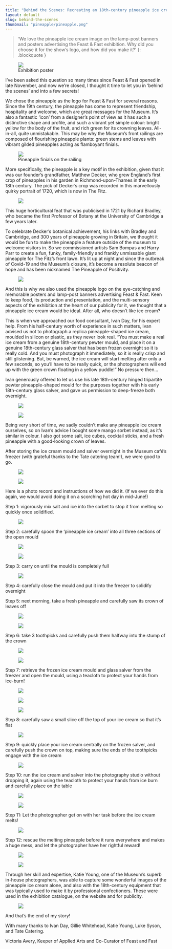 ```yaml
---
title: "Behind the Scenes: Recreating an 18th-century pineapple ice cream"
layout: default
slug: behind-the-scenes
thumbnail: "pineapple/pineapple.png"
---
```


> ‘We love the pineapple ice cream image on the lamp-post banners and posters advertising the Feast & Fast exhibition. Why did you choose it for the show’s logo, and how did you make it?’
{: .blockquote }

<figure class="col-md-12">
  <div >
    <img class="img-fluid" src="/images/discover/pineapple/poster.png" />
  </div>
  <figcaption class="figure-caption">
    Exhibition poster
  </figcaption>
</figure>

I’ve been asked this question so many times since Feast & Fast opened in late November, and now we’re closed, I thought it time to let you in ‘behind the scenes’ and into a few secrets!

We chose the pineapple as the logo for Feast & Fast for several reasons. Since the 19th century, the pineapple has come to represent friendship, hospitality and welcome, which are great messages for the Museum. It’s also a fantastic ‘icon’ from a designer’s point of view as it has such a distinctive shape and profile, and such a vibrant yet simple colour: bright yellow for the body of the fruit, and rich green for its crowning leaves. All-in-all, quite unmistakable. This may be why the Museum’s front railings are composed of flourishing pineapple plants: green stems and leaves with vibrant gilded pineapples acting as flamboyant finials.

<figure class="col-md-12">
  <div >
    <img class="img-fluid" src="/images/discover/pineapple/pineapple-railing-long-horizontal-2560x1707.jpg" />
  </div>
  <figcaption class="figure-caption">
    Pineapple finials on the railing
  </figcaption>
</figure>

More specifically, the pineapple is a key motif in the exhibition, given that it was our founder’s grandfather, Matthew Decker, who grew England’s first crop of pineapples in his garden in Richmond-upon-Thames in the early 18th century. The pick of Decker’s crop was recorded in this marvellously quirky portrait of 1720, which is now in The Fitz.

<figure class="col-md-12">
  <div >
    <img class="img-fluid" src="/images/discover/pineapple/pineapplePortrait.jpeg" />
  </div>
</figure>

This huge horticultural feat that was publicised in 1721 by Richard Bradley, who became the first Professor of Botany at the University of Cambridge a few years later.

To celebrate Decker’s botanical achievement, his links with Bradley and Cambridge, and 300 years of pineapple growing in Britain, we thought it would be fun to make the pineapple a feature outside of the museum to welcome visitors in. So we commissioned artists Sam Bompas and Harry Parr to create a fun, funky, family-friendly and frankly unmissable giant pineapple for The Fitz’s front lawn. It’s lit up at night and since the outbreak of Covid-19 and the Museum’s closure, it’s become a resolute beacon of hope and has been nicknamed The Pineapple of Positivity.

<figure class="col-md-12">
  <div >
    <img class="img-fluid" src="/images/discover/pineapple/Pineapple Feast and Fast_3_201911_mfj22_dc1.jpg" />
  </div>
</figure>

And this is why we also used the pineapple logo on the eye-catching and memorable posters and lamp-post banners advertising Feast & Fast. Keen to keep food, its production and presentation, and the multi-sensory aspects of the exhibition at the heart of our publicity for it, we thought that a pineapple ice cream would be ideal. After all, who doesn’t like ice cream?

This is when we approached our food consultant, Ivan Day, for his expert help. From his half-century worth of experience in such matters, Ivan advised us not to photograph a replica pineapple-shaped ice cream, moulded in silicon or plastic, as they never look real. “You must make a real ice cream from a genuine 18th-century pewter mould, and place it on a genuine 18th-century glass salver that has been frozen overnight so it is really cold. And you must photograph it immediately, so it is really crisp and still glistening. But, be warned, the ice cream will start melting after only a few seconds, so you’ll have to be really quick, or the photographers will end up with the green crown floating in a yellow puddle!” No pressure then...

Ivan generously offered to let us use his late 18th-century hinged tripartite pewter pineapple-shaped mould for the purposes together with his early 18th-century glass salver, and gave us permission to deep-freeze both overnight.

<figure class="col-md-12">
  <div >
    <img class="img-fluid" src="/images/discover/pineapple/IMG_0345.jpg" />
  </div>
</figure>

<figure class="col-md-12">
  <div >
    <img class="img-fluid" src="/images/discover/pineapple/IMG_0347.jpg" />
  </div>
</figure>

Being very short of time, we sadly couldn’t make any pineapple ice cream ourselves, so on Ivan’s advice I bought some mango sorbet instead, as it’s similar in colour. I also got some salt, ice cubes, cocktail sticks, and a fresh pineapple with a good-looking crown of leaves.

After storing the ice cream mould and salver overnight in the Museum café’s freezer (with grateful thanks to the Tate catering team!), we were good to go.

<figure class="col-md-12">
  <div >
    <img class="img-fluid" src="/images/discover/pineapple/IMG_5011.jpg"/>
  </div>
</figure>

<figure class="col-md-12">
  <div >
    <img class="img-fluid" src="/images/discover/pineapple/IMG_5012.jpg"/>
  </div>
</figure>

Here is a photo record and instructions of how we did it. (If we ever do this again, we would avoid doing it on a scorching hot day in mid-June!)

Step 1: vigorously mix salt and ice into the sorbet to stop it from melting so quickly once solidified.

<figure class="col-md-12">
  <div >
    <img class="img-fluid" src="/images/discover/pineapple/IMG_5004.jpg"/>
  </div>
</figure>

Step 2: carefully spoon the ‘pineapple ice cream’ into all three sections of the open mould

<figure class="col-md-12">
  <div >
    <img class="img-fluid" src="/images/discover/pineapple/IMG_5006.jpg"/>
  </div>
</figure>

<figure class="col-md-12">
  <div >
    <img class="img-fluid" src="/images/discover/pineapple/IMG_5008.jpg"/>
  </div>
</figure>



Step 3: carry on until the mould is completely full

<figure class="col-md-12">
  <div >
    <img class="img-fluid" src="/images/discover/pineapple/IMG_5010.jpg"/>
  </div>
</figure>

Step 4: carefully close the mould and put it into the freezer to solidify overnight


Step 5: next morning, take a fresh pineapple and carefully saw its crown of leaves off

<figure class="col-md-12">
  <div >
    <img class="img-fluid" src="/images/discover/pineapple/IMG_5154.jpg"/>
  </div>
</figure>



<figure class="col-md-12">
  <div >
    <img class="img-fluid" src="/images/discover/pineapple/IMG_5155.jpg"/>
  </div>
</figure>

Step 6: take 3 toothpicks and carefully push them halfway into the stump of the crown  

<figure class="col-md-12">
  <div >
    <img class="img-fluid" src="/images/discover/pineapple/IMG_5159.jpg"/>
  </div>
</figure>




<figure class="col-md-12">
  <div >
    <img class="img-fluid" src="/images/discover/pineapple/IMG_5161.jpg"/>
  </div>
</figure>

Step 7: retrieve the frozen ice cream mould and glass salver from the freezer and open the mould, using a teacloth to protect your hands from ice-burn!





<figure class="col-md-12">
  <div >
    <img class="img-fluid" src="/images/discover/pineapple/IMG_5163.jpg"/>
  </div>
</figure>

<figure class="col-md-12">
  <div >
    <img class="img-fluid" src="/images/discover/pineapple/IMG_5164.jpg"/>
  </div>
</figure>

<figure class="col-md-12">
  <div >
    <img class="img-fluid" src="/images/discover/pineapple/IMG_5165.jpg"/>
  </div>
</figure>


Step 8: carefully saw a small slice off the top of your ice cream so that it’s flat

<figure class="col-md-12">
  <div >
    <img class="img-fluid" src="/images/discover/pineapple/IMG_5166.jpg"/>
  </div>
</figure>




Step 9: quickly place your ice cream centrally on the frozen salver, and carefully push the crown on top, making sure the ends of the toothpicks engage with the ice cream

<figure class="col-md-12">
  <div >
    <img class="img-fluid" src="/images/discover/pineapple/IMG_5170.jpg"/>
  </div>
</figure>

Step 10: run the ice cream and salver into the photography studio without dropping it, again using the teacloth to protect your hands from ice burn and carefully place on the table

<figure class="col-md-12">
  <div >
    <img class="img-fluid" src="/images/discover/pineapple/IMG_5171.jpg"/>
  </div>
</figure>

<figure class="col-md-12">
  <div >
    <img class="img-fluid" src="/images/discover/pineapple/IMG_5173.jpg"/>
  </div>
</figure>


Step 11: Let the photographer get on with her task before the ice cream melts!

<figure class="col-md-12">
  <div >
    <img class="img-fluid" src="/images/discover/pineapple/IMG_5177.jpg"/>
  </div>
</figure>

Step 12: rescue the melting pineapple before it runs everywhere and makes a huge mess, and let the photographer have her rightful reward!

<figure class="col-md-12">
  <div >
    <img class="img-fluid" src="/images/discover/pineapple/IMG_5182.jpg"/>
  </div>
</figure>

<figure class="col-md-12">
  <div >
    <img class="img-fluid" src="/images/discover/pineapple/IMG_5183.jpg"/>
  </div>
</figure>

Through her skill and expertise, Katie Young, one of the Museum’s superb in-house photographers, was able to capture some wonderful images of the pineapple ice cream alone, and also with the 18th-century equipment that was typically used to make it by professional confectioners. These were used in the exhibition catalogue, on the website and for publicity.

<figure class="col-md-12">
  <div >
    <img class="img-fluid" src="/images/discover/pineapple/pineapple_1.jpg"/>
  </div>
</figure>




And that’s the end of my story!

With many thanks to Ivan Day, Gillie Whitehead, Katie Young, Luke Syson, and Tate Catering.

Victoria Avery, Keeper of Applied Arts and Co-Curator of Feast and Fast
